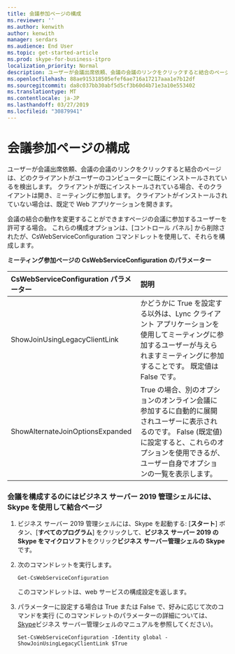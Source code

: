 ```yaml
---
title: 会議参加ページの構成
ms.reviewer: ''
ms.author: kenwith
author: kenwith
manager: serdars
ms.audience: End User
ms.topic: get-started-article
ms.prod: skype-for-business-itpro
localization_priority: Normal
description: ユーザーが会議出席依頼、会議の会議のリンクをクリックすると結合のページは、どのクライアントがユーザーのコンピューターに既にインストールされているを検出します。 クライアントが既にインストールされている場合、そのクライアントは開き、ミーティングに参加します。 クライアントがインストールされていない場合は、既定で Web アプリケーションを開きます。
ms.openlocfilehash: 88ae915318505efef6ae716a17217aaa1e7b12df
ms.sourcegitcommit: da8c037bb30abf5d5cf3b60d4b71e3a10e553402
ms.translationtype: MT
ms.contentlocale: ja-JP
ms.lasthandoff: 03/27/2019
ms.locfileid: "30879941"
---
```

# <a name="configure-the-meeting-join-page"></a>会議参加ページの構成

ユーザーが会議出席依頼、会議の会議のリンクをクリックすると結合のページは、どのクライアントがユーザーのコンピューターに既にインストールされているを検出します。 クライアントが既にインストールされている場合、そのクライアントは開き、ミーティングに参加します。 クライアントがインストールされていない場合は、既定で Web アプリケーションを開きます。
  
会議の結合の動作を変更することができますページの会議に参加するユーザーを許可する場合。 これらの構成オプションは、[コントロール パネル] から削除されたが、CsWebServiceConfiguration コマンドレットを使用して、それらを構成します。
  
**ミーティング参加ページの CsWebServiceConfiguration のパラメーター**

|**CsWebServiceConfiguration パラメーター**|**説明**|
|:-----|:-----|
|ShowJoinUsingLegacyClientLink  <br/> |かどうかに True を設定する以外は、Lync クライアント アプリケーションを使用してミーティングに参加するユーザーが与えられますミーティングに参加することです。 既定値は False です。  <br/> |
|ShowAlternateJoinOptionsExpanded  <br/> |True の場合、別のオプションのオンライン会議に参加するに自動的に展開されユーザーに表示されるのです。 False (既定値) に設定すると、これらのオプションを使用できるが、ユーザー自身でオプションの一覧を表示します。  <br/> |
   
### <a name="to-configure-the-meeting-join-page-by-using-skype-for-business-server-2019-management-shell"></a>会議を構成するのにはビジネス サーバー 2019 管理シェルには、Skype を使用して結合ページ

1. ビジネス サーバー 2019 管理シェルには、Skype を起動する: [**スタート**] ボタン、[**すべてのプログラム**] をクリックして、**ビジネス サーバー 2019 の Skype をマイクロソフト**をクリック**ビジネス サーバー管理シェルの Skype**です。
    
2. 次のコマンドレットを実行します。 
    
   ```
   Get-CsWebServiceConfiguration
   ```

    このコマンドレットは、web サービスの構成設定を返します。
    
3. パラメーターに設定する場合は True または False で、好みに応じて次のコマンドを実行 (このコマンドレットのパラメーターの詳細については、 [Skype](../../SfbServer/manage/management-shell.md)ビジネス サーバー管理シェルのマニュアルを参照してください)。
    
   ```
   Set-CsWebServiceConfiguration -Identity global -ShowJoinUsingLegacyClientLink $True
   ```


